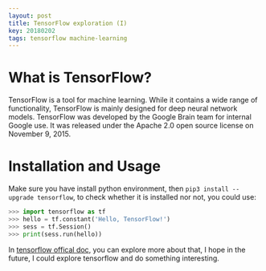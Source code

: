 ```yaml
---
layout: post
title: TensorFlow exploration (I)
key: 20180202
tags: tensorflow machine-learning
---
```


# What is TensorFlow?
TensorFlow is a tool for machine learning. While it contains a wide range of functionality, TensorFlow is mainly designed for deep neural network models.
TensorFlow was developed by the Google Brain team for internal Google use. It was released under the Apache 2.0 open source license on November 9, 2015.

# Installation and Usage
Make sure you have install python environment, then `pip3 install --upgrade tensorflow`, to check whether it is installed nor not, you could use:
```python
>>> import tensorflow as tf
>>> hello = tf.constant('Hello, TensorFlow!')
>>> sess = tf.Session()
>>> print(sess.run(hello))
```
In [tensorflow offical doc](https://www.tensorflow.org/install/), you can explore more about that, I hope in the future, I could explore tensorflow and do something interesting.
